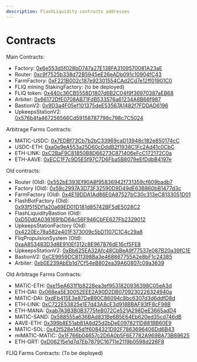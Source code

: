 ```yaml
---
description: FlashLiquidity contracts addresses
---
```


# Contracts

Main Contracts:

* Factory: [0x6e553d5f028bD747a27E138FA3109570081A23aE](https://polygonscan.com/address/0x6e553d5f028bD747a27E138FA3109570081A23aE)
* Router: [0xc9f7525b338d72B5945eE26eADb091c10904fC43](https://polygonscan.com/address/0xc9f7525b338d72b5945ee26eadb091c10904fc43)
* FarmFactory: [0xF221B002c187e92301554CAd2Cd7e12ff01901C0](https://polygonscan.com/address/0xF221B002c187e92301554CAd2Cd7e12ff01901C0)
* FLIQ mining StakingFactory: (to be deployed)
* FLIQ token: [0x440c36CB5558D1807d6B2C04f9f36970387aEB68](https://polygonscan.com/address/0x440c36CB5558D1807d6B2C04f9f36970387aEB68)
* Arbiter: [0x66172DfE0708AB71FdB533576a61234A8B66f987](https://polygonscan.com/address/0x66172DfE0708AB71FdB533576a61234A8B66f987)
* BastionV2: [0x9D3a4F05ef101375deE53567A1482f7FDDAD6196](https://polygonscan.com/address/0x9D3a4F05ef101375deE53567A1482f7FDDAD6196)
* UpkeepsStationV2: [0x576b4fa467256566Cd59158787798c798c7C5024](https://polygonscan.com/address/0x576b4fa467256566Cd59158787798c798c7C5024)

Arbitrage Farms Contracts:

* MATIC-USDC: [0x7EDBf73Cb7b2bC33969caD13948c182e850174cC](https://polygonscan.com/address/0x7EDBf73Cb7b2bC33969caD13948c182e850174cC)
* USDC-ETH: [0xa0e9eA553a25D60cDddB2f1938C1Fc2Ad41c0CbC](https://polygonscan.com/address/0xa0e9eA553a25D60cDddB2f1938C1Fc2Ad41c0CbC)
* ETH-LINK: [0xC2BaF9C81850B8D66273C871406eFcC172172C0a](https://polygonscan.com/address/0xC2BaF9C81850B8D66273C871406eFcC172172C0a)
* ETH-AAVE: [0xECC1F7c9D5E5f97C7D6Fba5B8079eEfDdbB4197e](https://polygonscan.com/address/0xECC1F7c9D5E5f97C7D6Fba5B8079eEfDdbB4197e)

Old contracts:

* Router (Old): [0x552bE393Ef90A8f95836942f731359cf609badb7](https://polygonscan.com/address/0x552bE393Ef90A8f95836942f731359cf609badb7)
* Factory (Old): [0x59c2997A3D73F32590D9D49dE63B860bB1477d3c](https://polygonscan.com/address/0x59c2997A3D73F32590D9D49dE63B860bB1477d3c)
* FarmFactory (Old): [0x4E19DDA1Ad86E0A87527bC30c313eC8133051D01](https://polygonscan.com/address/0x4E19DDA1Ad86E0A87527bC30c313eC8133051D01)
* FlashBotFactory (Old): [0x93f515Df1a20a69ED01D181d85742BF5dE5028C2](https://polygonscan.com/address/0x93f515Df1a20a69ED01D181d85742BF5dE5028C2)
* FlashLiquidityBastion (Old): [0xD50d0A0361691bD64c56F946CbFE627Fb2329012](https://polygonscan.com/address/0xD50d0A0361691bD64c56F946CbFE627Fb2329012)
* UpkeepsStationFactory (Old): [0x4220Ec78a582e401F373009c5bD1107C1C4c29a8](https://polygonscan.com/address/0x4220Ec78a582e401F373009c5bD1107C1C4c29a8)
* FliqPropulsionSystem (Old): [0xaA853483D3d8E910Ef312c8E967876dE16cf5FE8](https://polygonscan.com/address/0xaA853483D3d8E910Ef312c8E967876dE16cf5FE8)
* UpkeepsStationV2: [0xBb625EA32Afc48CbBeA9f77537e087B20a39fC1E](https://polygonscan.com/address/0xBb625EA32Afc48CbBeA9f77537e087B20a39fC1E)
* BastionV2: [0xCE9959DC811398Ba3e468867755A2e8bF1c24385](https://polygonscan.com/address/0xCE9959DC811398Ba3e468867755A2e8bF1c24385)
* Arbiter: [0xb0E239AbEb1d7Cf54eB802ea39A60807c09a3639](https://polygonscan.com/address/0xb0E239AbEb1d7Cf54eB802ea39A60807c09a3639)

Old Arbitrage Farms Contracts:

* MATIC-ETH: [0xe15eA631f1b8228ea3ef9531820936398C05eA3d](https://polygonscan.com/address/0xe15eA631f1b8228ea3ef9531820936398C05eA3d)
* ETH-DAI: [0x068ea5E30052EEE2A90D2DB0709230226324940a](https://polygonscan.com/address/0x068ea5E30052EEE2A90D2DB0709230226324940a)
* MATIC-DAI: [0xdFb415E3e87DeB90C86094c8bc6307d3d6ddfD8d](https://polygonscan.com/address/0xdFb415E3e87DeB90C86094c8bc6307d3d6ddfD8d)
* ETH-LINK: [0xC722E53825e1E7d43A8cE3d918BBAF93fF8cF98B](https://polygonscan.com/address/0xC722E53825e1E7d43A8cE3d918BBAF93fF8cF98B)
* ETH-MANA: [0xab7A3B3B0B3775feB072Ce521A298DeE3665adD4](https://polygonscan.com/address/0xab7A3B3B0B3775feB072Ce521A298DeE3665adD4)
* MATIC-SAND: [0x588555a636BAd831Be6B5E64Eb620ed35cd746dB](https://polygonscan.com/address/0x588555a636BAd831Be6B5E64Eb620ed35cd746dB)
* AAVE-ETH: [0x399b8E51ab81A8d25d2bDeE0978211D881BB60E9](https://polygonscan.com/address/0x399b8E51ab81A8d25d2bDeE0978211D881BB60E9)
* MATIC-SOL: [0x42f528e145d1f6084321D92F7863696406Dd6B43](https://polygonscan.com/address/0x42f528e145d1f6084321D92F7863696406Dd6B43)
* miMATIC-MATIC: [0x1F766b04657c2D6A0b5F6E7782A969BA73B89625](https://polygonscan.com/address/0x1F766b04657c2D6A0b5F6E7782A969BA73B89625)
* ETH-GRT: [0xD06215e1d7d7Eb7879C16711e2119b0598d226F8](https://polygonscan.com/address/0xD06215e1d7d7Eb7879C16711e2119b0598d226F8)

FLIQ Farms Contracts: (To be deployed)
